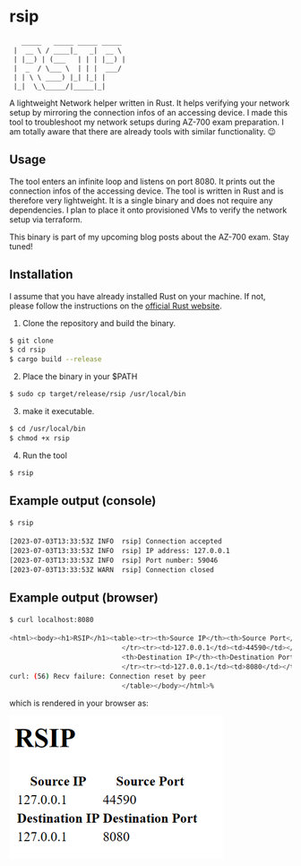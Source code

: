 # rsip

       _____   _____ _____ _____  
     |  __ \ / ____|_   _|  __ \ 
     | |__) | (___   | | | |__) |
     |  _  / \___ \  | | |  ___/ 
     | | \ \ ____) |_| |_| |     
     |_|  \_\_____/|_____|_|   


A lightweight Network helper written in Rust. It helps verifying your network setup by mirroring the connection infos of an accessing device. I made this tool to troubleshoot my network setups during AZ-700 exam preparation. I am totally aware that there are already tools with similar functionality. 😉

## Usage
The tool enters an infinite loop and listens on port 8080. It prints out the connection infos of the accessing device. The tool is written in Rust and is therefore very lightweight. It is a single binary and does not require any dependencies. I plan to place it onto provisioned VMs to verify the network setup via terraform.

This binary is part of my upcoming blog posts about the AZ-700 exam. Stay tuned!

## Installation
I assume that you have already installed Rust on your machine. If not, please follow the instructions on the [official Rust website](https://www.rust-lang.org/tools/install).

1. Clone the repository and build the binary.

```bash
$ git clone
$ cd rsip
$ cargo build --release
```

2. Place the binary in your $PATH

```bash
$ sudo cp target/release/rsip /usr/local/bin
```

3.  make it executable.

```bash
$ cd /usr/local/bin
$ chmod +x rsip
```

4. Run the tool

```bash
$ rsip
```

## Example output (console)

```bash
$ rsip

[2023-07-03T13:33:53Z INFO  rsip] Connection accepted
[2023-07-03T13:33:53Z INFO  rsip] IP address: 127.0.0.1
[2023-07-03T13:33:53Z INFO  rsip] Port number: 59046
[2023-07-03T13:33:53Z WARN  rsip] Connection closed
```
## Example output (browser)

```bash
$ curl localhost:8080

<html><body><h1>RSIP</h1><table><tr><th>Source IP</th><th>Source Port</th>
                            </tr><tr><td>127.0.0.1</td><td>44590</td></tr><tr>
                            <th>Destination IP</th><th>Destination Port</th>
                            </tr><tr><td>127.0.0.1</td><td>8080</td></tr>
curl: (56) Recv failure: Connection reset by peer
                            </table></body></html>%   
```

which is rendered in your browser as:

![RSIP](/rsip_browser.png)